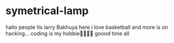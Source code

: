 # symetrical-lamp

hallo people 
Its larry Bakhuya here i love basketball and more is on hacking...
coding is my hobbie🤣🤣🤣🤣
goood time all
